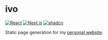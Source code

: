 # ivo

[![React](https://img.shields.io/badge/React-61DAFB.svg?style=for-the-badge&logo=React&logoColor=black)](https://react.dev/)
[![Next.js](https://img.shields.io/badge/Next.js-000000.svg?style=for-the-badge&logo=nextdotjs&logoColor=white)](https://nextjs.org/)
[![shadcn](https://img.shields.io/badge/shadcn/ui-000000.svg?style=for-the-badge&logo=shadcn/ui&logoColor=white)](https://ui.shadcn.com/)

Static page generation for my [personal website](https://ivolong.co.uk).
